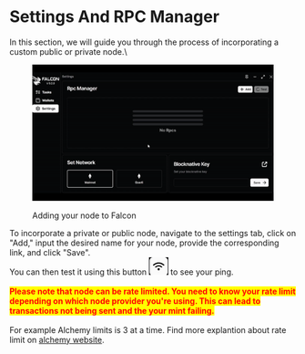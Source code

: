 # Settings And RPC Manager

In this section, we will guide you through the process of incorporating a custom public or private node.\\

<figure><img src=".gitbook/assets/node.gif" alt=""><figcaption><p>Adding your node to Falcon</p></figcaption></figure>

To incorporate a private or public node, navigate to the settings tab, click on "Add," input the desired name for your node, provide the corresponding link, and click "Save".\
You can then test it using this button <img src=".gitbook/assets/image (11).png" alt="" data-size="line"> to see your ping.\
\
<mark style="color:red;">**Please note that node can be rate limited. You need to know your rate limit depending on which node provider you're using. This can lead to transactions not being sent and the your mint failing.**</mark>\
\
For example Alchemy limits is 3 at a time. Find more explantion about rate limit on [alchemy website](https://docs.alchemy.com/reference/throughput#what-are-compute-units-per-second-cups).

